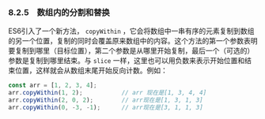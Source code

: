 ### 8.2.5　数组内的分割和替换

ES6引入了一个新方法， `copyWithin` ，它会将数组中一串有序的元素复制到数组的另一个位置，复制的同时会覆盖原来数组中的内容。这个方法的第一个参数表明要复制到哪里（目标位置），第二个参数是从哪里开始复制，最后一个（可选的）参数是复制到哪里结束。与 `slice` 一样，这里也可以用负数来表示开始位置和结束位置，这样就会从数组末尾开始反向计数。例如：

```javascript
const arr = [1, 2, 3, 4];
arr.copyWithin(1, 2);           // arr 现在是[1, 3, 4, 4]
arr.copyWithin(2, 0, 2);        // arr现在是[1, 3, 1, 3]
arr.copyWithin(0, -3, -1);      // arr现在是[3, 1, 1, 3]
```


